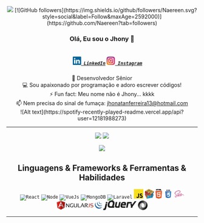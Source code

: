 <p align="center">
  <img src="https://komarev.com/ghpvc/?username=jhonyspark&color=green"/> [![GitHub followers](https://img.shields.io/github/followers/Naereen.svg?style=social&label=Follow&maxAge=2592000)](https://github.com/Naereen?tab=followers)

</p>
<h3 align="center">Olá, Eu sou o Jhony 👋</h3>
<h5 align="center">
  <code>
    <a href="https://www.linkedin.com/in/jhonatanciriaco/" target:"_blank" title="LinkedIn Profile"><img width="22" src="https://github.com/JhonySpark/JhonatanFCiriaco/blob/master/images/linkedin.svg"> LinkedIn</a></code>
  <code><a href="https://www.instagram.com/jhonatan_ciriaco/" title="Instagram Profile" target:"_blank"><img width="22" src="https://github.com/JhonySpark/JhonatanFCiriaco/blob/master/images/instagram.svg"> Instagram</a></code>
</h5>
<p align="center">
  🔬 Desenvolvedor Sênior
   <br>
  💻 Sou apaixonado por programação e adoro escrever códigos! 
  <br>
  ⚡ Fun fact: Meu nome não é Jhony... kkkk
  <br>
  📫 Nem precisa do sinal de fumaça: <a href="mailto: jhonatanferreira13@hotmail.com">jhonatanferreira13@hotmail.com</a>
  <br>
  ![Alt text](https://spotify-recently-played-readme.vercel.app/api?user=12181988273)
</p>

<hr>
<div align="center">
  <img height="180em" src="https://github-readme-stats.vercel.app/api/?username=jhonyspark&count_private=true&show_icons=true"/>
  <img height="180em" src="https://github-readme-stats.vercel.app/api/top-langs/?username=jhonyspark&layout=compact&langs_count=8"/> 
</div>

<p align="center">
  <img src="https://github-profile-trophy.vercel.app/?username=jhonyspark&column=7"/>
</p>
 
<h2 align="center">Linguagens & Frameworks & Ferramentas & Habilidades</h2>

<p align="center">
  <code><img title="React" height="25" src="https://upload.wikimedia.org/wikipedia/commons/thumb/a/a7/React-icon.svg/512px-React-icon.svg.png"></code>
  <code><img title="Node" height="25" src="https://www.mediapreset.com/wp-content/uploads/2017/02/MediaPreset.com-Node.js-Application-Development-Service.jpg"></code>
  <code><img title="VueJs" height="25" src="https://www.fabiofranchino.com/assets/posts/vuejs-nice-to-meet-you/cover.png"></code>
  <code><img title="MongoDB" height="25" src="https://cdn.iconscout.com/icon/free/png-512/mongodb-5-1175140.png"></code>
  <code><img title="Laravel" height="25" src="https://cdn.iconscout.com/icon/free/png-256/laravel-226015.png"></code>
  <code><img title="Javascript" height="25" src="https://github.com/JhonySpark/JhonatanFCiriaco/blob/master/images/javascript.svg"></code>
  <code><img title="Problem Solving" height="25" src="https://github.com/JhonySpark/JhonatanFCiriaco/blob/master/images/problemSolving.png"></code>
  <code><img title="HTML5" height="25" src="https://github.com/JhonySpark/JhonatanFCiriaco/blob/master/images/html5.svg"></code>
  <code><img title="CSS" height="25" src="https://github.com/JhonySpark/JhonatanFCiriaco/blob/master/images/css.svg"></code>
  <code><img title="SAAS" height="25" src="https://github.com/JhonySpark/JhonatanFCiriaco/blob/master/images/sass.svg"></code>
  <code><img title="AngularJS" height="25" src="https://github.com/JhonySpark/JhonatanFCiriaco/blob/master/images/angularjs.svg"></code>
  <code><img title="JQuery" height="25" src="https://github.com/JhonySpark/JhonatanFCiriaco/blob/master/images/jquery.svg"></code>
  <code><img title="JSON" height="25" src="https://github.com/JhonySpark/JhonatanFCiriaco/blob/master/images/json.svg"></code>
</p>

<!-- <a href="https://github.com/jhonyspark">
  <img align="center" src="https://github-readme-stats.vercel.app/api/top-langs/?username=jhonyspark&hide=java,html&title_color=ffffff&text_color=c9cacc&icon_color=2bbc8a&bg_color=1d1f21" /> -->
</a>
</p>
<hr>

<!-- <h4 align="center"><a href=https://github.com/jhonyspark?tab=repositories" title="Show Repositories">🔎 Repositórios 🔍</a></h4>
<br><br><br><br><br><br><br><br><br><br><br><br><br>
 -->
<!--
**jhonyspark/jhonyspark** is a ✨ _special_ ✨ repository because its `README.md` (this file) appears on your GitHub profile.

Here are some ideas to get you started:

- 🔭 I’m currently working on ...
- 🌱 I’m currently learning ...
- 👯 I’m looking to collaborate on ...
- 🤔 I’m looking for help with ...
- 💬 Ask me about ...
- 📫 How to reach me: ...
- 😄 Pronouns: ...
- ⚡ Fun fact: ...

Notes: If you want use this readme, firstly star it please. If you can't align your repositories like this, please change your repository desription to shorter than now. Maybe 4 or 5 word will be good.

-->
